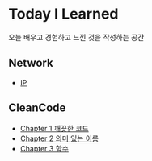 # Today I Learned   
오늘 배우고 경험하고 느낀 것을 작성하는 공간

## Network
* [IP](https://github.com/esm712/til/blob/master/Network/ip.md)

## CleanCode
* [Chapter 1 깨끗한 코드](https://github.com/esm712/til/blob/master/CleanCode/chapter_1_clean_code.md)
* [Chapter 2 의미 있는 이름](https://github.com/esm712/til/blob/master/CleanCode/chapter_2_meaningful_naming.md)
* [Chapter 3 함수](https://github.com/esm712/til/blob/master/CleanCode/chapter_3_function.md)